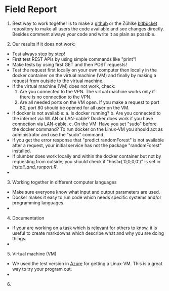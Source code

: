 ﻿# Field Report

1. Best way to work together is to make a [github](https://github.com/) or the Zühlke [bitbucket](https://bitbucket.zuehlke.com) repository to make all users the code available and see changes directly. Besides comment always your code and write it as plain as possible.

2. Our results if it does not work:
* Test always step by step!
* First test REST APIs by using simple commands like "print"!
* Make tests by using first GET and then POST requests!
* Test the request first locally on your own computer then locally in the docker container on the virtual machine (VM) and finally by making a request from outside to the virtual machine.
* If the virtual machine (VM) does not work, check:
   1. Are you connected to the VPN. The virtual machine works only if there is no connection to the VPN.  
   2. Are all needed ports on the VM open. If you make a request to port 80, port 80 should be opened for all user on the VM.
* If docker is not available:
   a. Is docker running?
   b. Are you connected to the internet via WLAN or LAN-cable? Docker does work if you have connection via LAN-cable.
   c. On the VM: Have you set "sudo" before the docker command? To run docker on the Linux-VM you should act as administrator and use the "sudo" command.
* If you get the error response that "predict.randomForest" is not available after a request, your initial service has not the package "randomForest" installed.
* If plumber does work locally and within the docker container but not by requesting from outside, you should check if "host=('0,0,0,0')" is set in *install_and_runport.R*.
* 
3. Working together in different computer languages

* Make sure everyone know what input and output parameters are used.
* Docker makes it easy to run code which needs specific systems and/or programming languages.
* 

4. Documentation
* If your are working on a task which is relevant for others to know, it is useful to create markdowns which describe what and why you are doing things.
* 
5. Virtual machine (VM)
* We used the test version in [Azure](https://azure.microsoft.com/en-gb/services/virtual-machines/) for getting a Linux-VM. This is a great way to try your program out.
* 
6. 